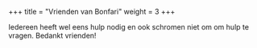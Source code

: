 +++
title = "Vrienden van Bonfari"
weight = 3
+++

Iedereen heeft wel eens hulp nodig en ook schromen niet om om hulp te vragen. Bedankt vrienden!